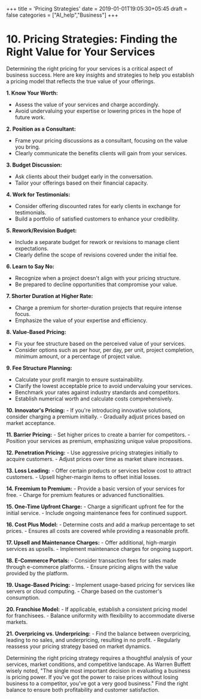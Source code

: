 +++
title = 'Pricing Strategies'
date = 2019-01-01T19:05:30+05:45
draft = false
categories = ["AI_help","Business"]
+++
# **10. Pricing Strategies: Finding the Right Value for Your Services**

Determining the right pricing for your services is a critical aspect of business success. Here are key insights and strategies to help you establish a pricing model that reflects the true value of your offerings.

**1. Know Your Worth:**
   - Assess the value of your services and charge accordingly.
   - Avoid undervaluing your expertise or lowering prices in the hope of future work.

**2. Position as a Consultant:**
   - Frame your pricing discussions as a consultant, focusing on the value you bring.
   - Clearly communicate the benefits clients will gain from your services.

**3. Budget Discussion:**
   - Ask clients about their budget early in the conversation.
   - Tailor your offerings based on their financial capacity.

**4. Work for Testimonials:**
   - Consider offering discounted rates for early clients in exchange for testimonials.
   - Build a portfolio of satisfied customers to enhance your credibility.

**5. Rework/Revision Budget:**
   - Include a separate budget for rework or revisions to manage client expectations.
   - Clearly define the scope of revisions covered under the initial fee.

**6. Learn to Say No:**
   - Recognize when a project doesn't align with your pricing structure.
   - Be prepared to decline opportunities that compromise your value.

**7. Shorter Duration at Higher Rate:**
   - Charge a premium for shorter-duration projects that require intense focus.
   - Emphasize the value of your expertise and efficiency.

**8. Value-Based Pricing:**
   - Fix your fee structure based on the perceived value of your services.
   - Consider options such as per hour, per day, per unit, project completion, minimum amount, or a percentage of project value.

**9. Fee Structure Planning:**
   - Calculate your profit margin to ensure sustainability.
   - Clarify the lowest acceptable price to avoid undervaluing your services.
   - Benchmark your rates against industry standards and competitors.
   - Establish numerical worth and calculate costs comprehensively.

**10. Innovator's Pricing:**
    - If you're introducing innovative solutions, consider charging a premium initially.
    - Gradually adjust prices based on market acceptance.

**11. Barrier Pricing:**
    - Set higher prices to create a barrier for competitors.
    - Position your services as premium, emphasizing unique value propositions.

**12. Penetration Pricing:**
    - Use aggressive pricing strategies initially to acquire customers.
    - Adjust prices over time as market share increases.

**13. Loss Leading:**
    - Offer certain products or services below cost to attract customers.
    - Upsell higher-margin items to offset initial losses.

**14. Freemium to Premium:**
    - Provide a basic version of your services for free.
    - Charge for premium features or advanced functionalities.

**15. One-Time Upfront Charge:**
    - Charge a significant upfront fee for the initial service.
    - Include ongoing maintenance fees for continued support.

**16. Cost Plus Model:**
    - Determine costs and add a markup percentage to set prices.
    - Ensures all costs are covered while providing a reasonable profit.

**17. Upsell and Maintenance Charges:**
    - Offer additional, high-margin services as upsells.
    - Implement maintenance charges for ongoing support.

**18. E-Commerce Portals:**
    - Consider transaction fees for sales made through e-commerce platforms.
    - Ensure pricing aligns with the value provided by the platform.

**19. Usage-Based Pricing:**
    - Implement usage-based pricing for services like servers or cloud computing.
    - Charge based on the customer's consumption.

**20. Franchise Model:**
    - If applicable, establish a consistent pricing model for franchisees.
    - Balance uniformity with flexibility to accommodate diverse markets.

**21. Overpricing vs. Underpricing:**
    - Find the balance between overpricing, leading to no sales, and underpricing, resulting in no profit.
    - Regularly reassess your pricing strategy based on market dynamics.

Determining the right pricing strategy requires a thoughtful analysis of your services, market conditions, and competitive landscape. As Warren Buffett wisely noted, "The single most important decision in evaluating a business is pricing power. If you've got the power to raise prices without losing business to a competitor, you've got a very good business." Find the right balance to ensure both profitability and customer satisfaction.
